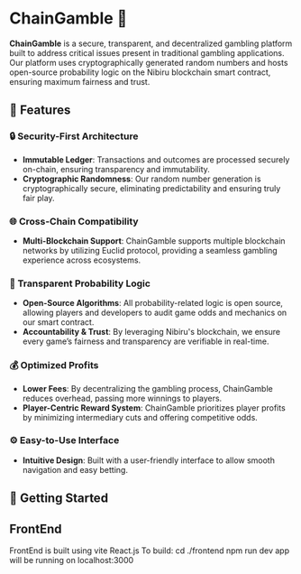 # ChainGamble 🎲

**ChainGamble** is a secure, transparent, and decentralized gambling platform built to address critical issues present in traditional gambling applications. Our platform uses cryptographically generated random numbers and hosts open-source probability logic on the Nibiru blockchain smart contract, ensuring maximum fairness and trust.

## 🌟 Features

### 🔒 Security-First Architecture

- **Immutable Ledger**: Transactions and outcomes are processed securely on-chain, ensuring transparency and immutability.
- **Cryptographic Randomness**: Our random number generation is cryptographically secure, eliminating predictability and ensuring truly fair play.

### 🌐 Cross-Chain Compatibility

- **Multi-Blockchain Support**: ChainGamble supports multiple blockchain networks by utilizing Euclid protocol, providing a seamless gambling experience across ecosystems.

### 🎯 Transparent Probability Logic

- **Open-Source Algorithms**: All probability-related logic is open source, allowing players and developers to audit game odds and mechanics on our smart contract.
- **Accountability & Trust**: By leveraging Nibiru's blockchain, we ensure every game’s fairness and transparency are verifiable in real-time.

### 💰 Optimized Profits

- **Lower Fees**: By decentralizing the gambling process, ChainGamble reduces overhead, passing more winnings to players.
- **Player-Centric Reward System**: ChainGamble prioritizes player profits by minimizing intermediary cuts and offering competitive odds.

### ⚙️ Easy-to-Use Interface

- **Intuitive Design**: Built with a user-friendly interface to allow smooth navigation and easy betting.

## 🚀 Getting Started

## FrontEnd

FrontEnd is built using vite React.js
To build:
cd ./frontend
npm run dev
app will be running on localhost:3000
